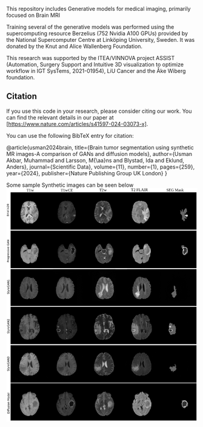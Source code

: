 This repository includes Generative models for medical imaging, primarily focused on Brain MRI

Training several of the generative models was performed using the supercomputing resource Berzelius (752 Nvidia A100 GPUs) provided by the National Supercomputer Centre at Linköping University, Sweden. It was donated by the Knut and Alice Wallenberg Foundation. 

This research was supported by the ITEA/VINNOVA project ASSIST (Automation, Surgery Support and Intuitive 3D visualization to optimize workflow in IGT SysTems, 2021-01954), LiU Cancer and the Åke Wiberg foundation.



## Citation

If you use this code in your research, please consider citing our work. You can find the relevant details in our paper at [https://www.nature.com/articles/s41597-024-03073-x].

You can use the following BibTeX entry for citation:

@article{usman2024brain,
  title={Brain tumor segmentation using synthetic MR images-A comparison of GANs and diffusion models},
  author={Usman Akbar, Muhammad and Larsson, M{\aa}ns and Blystad, Ida and Eklund, Anders},
  journal={Scientific Data},
  volume={11},
  number={1},
  pages={259},
  year={2024},
  publisher={Nature Publishing Group UK London}
}

Some sample Synthetic images can be seen below 
![Samples](Samples_Brats20.png)





